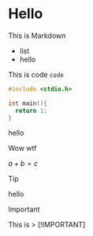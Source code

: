 # Hello

This is Markdown

- list
- hello

This is code `code`

```c
#include <stdio.h>

int main(){
  return 1;
}
```

hello

Wow wtf

$a + b = c$

> [!TIP]
> hello

> [!IMPORTANT]
> This is > [!IMPORTANT]



